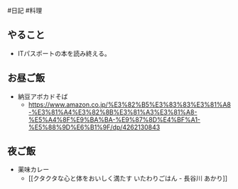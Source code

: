 #日記 #料理

## やること
- ITパスポートの本を読み終える。

## お昼ご飯
- 納豆アボカドそば
	- https://www.amazon.co.jp/%E3%82%B5%E3%83%83%E3%81%A8-%E3%81%A4%E3%82%8B%E3%81%A3%E3%81%A8-%E5%A4%8F%E9%BA%BA-%E9%87%8D%E4%BF%A1-%E5%88%9D%E6%B1%9F/dp/4262130843

## 夜ご飯
- 薬味カレー
	- [[クタクタな心と体をおいしく満たす いたわりごはん - 長谷川 あかり]]

